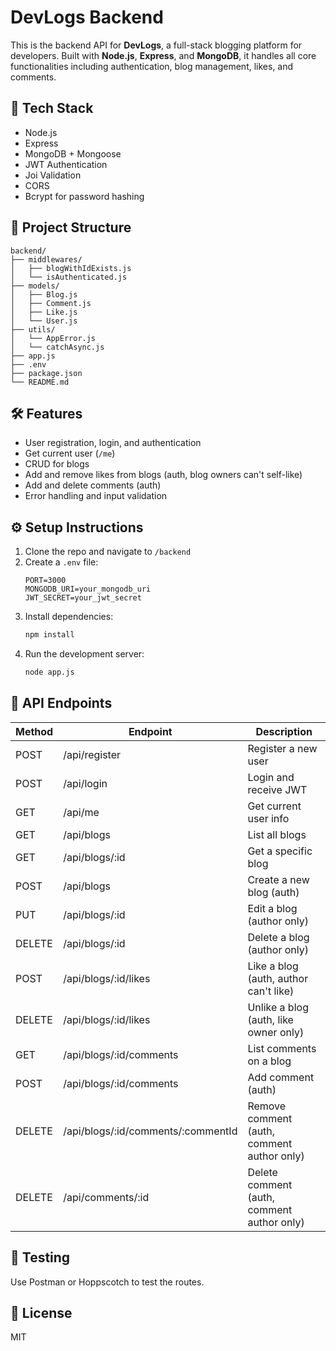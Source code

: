 # DevLogs Backend

This is the backend API for **DevLogs**, a full-stack blogging platform for developers. Built with **Node.js**, **Express**, and **MongoDB**, it handles all core functionalities including authentication, blog management, likes, and comments.

## 🔧 Tech Stack

- Node.js
- Express
- MongoDB + Mongoose
- JWT Authentication
- Joi Validation
- CORS
- Bcrypt for password hashing

## 📂 Project Structure

```
backend/
├── middlewares/
│   ├── blogWithIdExists.js
│   └── isAuthenticated.js
├── models/
│   ├── Blog.js
│   ├── Comment.js
│   ├── Like.js
│   └── User.js
├── utils/
│   └── AppError.js
│   └── catchAsync.js
├── app.js
├── .env
├── package.json
└── README.md
```

## 🛠️ Features

- User registration, login, and authentication
- Get current user (`/me`)
- CRUD for blogs
- Add and remove likes from blogs (auth, blog owners can't self-like)
- Add and delete comments (auth)
- Error handling and input validation

## ⚙️ Setup Instructions

1. Clone the repo and navigate to `/backend`
2. Create a `.env` file:
   ```env
   PORT=3000
   MONGODB_URI=your_mongodb_uri
   JWT_SECRET=your_jwt_secret
   ```
3. Install dependencies:
   ```bash
   npm install
   ```
4. Run the development server:
   ```bash
   node app.js
   ```

## 📮 API Endpoints

| Method | Endpoint                           | Description                                |
|--------|------------------------------------|--------------------------------------------|
| POST   | /api/register                      | Register a new user                        |
| POST   | /api/login                         | Login and receive JWT                      |
| GET    | /api/me                            | Get current user info                      |
| GET    | /api/blogs                         | List all blogs                             |
| GET    | /api/blogs/:id                     | Get a specific blog                        |
| POST   | /api/blogs                         | Create a new blog (auth)                   |
| PUT    | /api/blogs/:id                     | Edit a blog (author only)                  |
| DELETE | /api/blogs/:id                     | Delete a blog (author only)                |
| POST   | /api/blogs/:id/likes               | Like a blog (auth, author can't like)      |
| DELETE | /api/blogs/:id/likes               | Unlike a blog (auth, like owner only)      |
| GET    | /api/blogs/:id/comments            | List comments on a blog                    |
| POST   | /api/blogs/:id/comments            | Add comment (auth)                         |
| DELETE | /api/blogs/:id/comments/:commentId | Remove comment (auth, comment author only) |
| DELETE | /api/comments/:id                  | Delete comment (auth, comment author only) |

## 🧪 Testing

Use Postman or Hoppscotch to test the routes.

## 📄 License

MIT
           